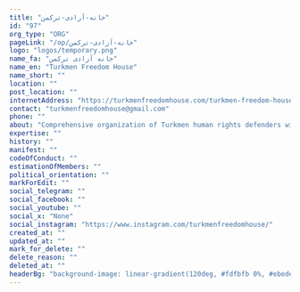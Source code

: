```yaml
---
title: "خانه-آزادی-ترکمن"
id: "97"
org_type: "ORG"
pageLink: "/op/خانه-آزادی-ترکمن"
logo: "logos/temporary.png"
name_fa: "خانه آزادی ترکمن"
name_en: "Turkmen Freedom House"
name_short: ""
location: ""
post_location: ""
internetAddress: "https://turkmenfreedomhouse.com/turkmen-freedom-house/"
contact: "turkmenfreedomhouse@gmail.com"
phone: ""
about: "Comprehensive organization of Turkmen human rights defenders with the aim of intellectual development and foundation of sustainable democracy in Turkmen society"
expertise: ""
history: ""
manifest: ""
codeOfConduct: ""
estimationOfMembers: ""
political_orientation: ""
markForEdit: ""
social_telegram: ""
social_facebook: ""
social_youtube: ""
social_x: "None"
social_instagram: "https://www.instagram.com/turkmenfreedomhouse/"
created_at: ""
updated_at: ""
mark_for_delete: ""
delete_reason: ""
deleted_at: ""
headerBg: "background-image: linear-gradient(120deg, #fdfbfb 0%, #ebedee 100%);"
---
```


